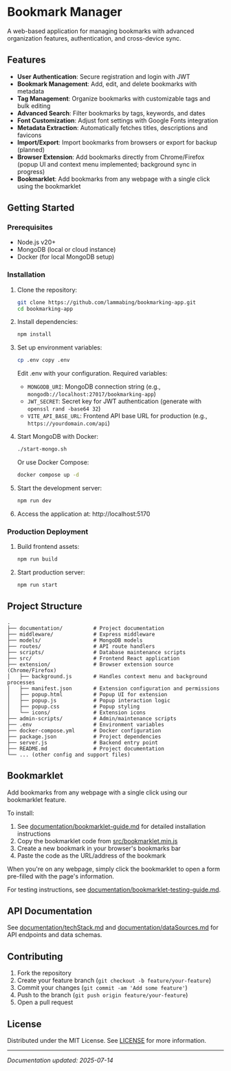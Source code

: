 # Bookmark Manager

A web-based application for managing bookmarks with advanced organization features, authentication, and cross-device sync.

## Features

- **User Authentication**: Secure registration and login with JWT
- **Bookmark Management**: Add, edit, and delete bookmarks with metadata
- **Tag Management**: Organize bookmarks with customizable tags and bulk editing
- **Advanced Search**: Filter bookmarks by tags, keywords, and dates
- **Font Customization**: Adjust font settings with Google Fonts integration
- **Metadata Extraction**: Automatically fetches titles, descriptions and favicons
- **Import/Export**: Import bookmarks from browsers or export for backup (planned)
- **Browser Extension**: Add bookmarks directly from Chrome/Firefox (popup UI and context menu implemented; background sync in progress)
- **Bookmarklet**: Add bookmarks from any webpage with a single click using the bookmarklet

## Getting Started

### Prerequisites
- Node.js v20+
- MongoDB (local or cloud instance)
- Docker (for local MongoDB setup)

### Installation
1. Clone the repository:
   ```bash
   git clone https://github.com/lammabing/bookmarking-app.git
   cd bookmarking-app
   ```

2. Install dependencies:
   ```bash
   npm install
   ```

3. Set up environment variables:
   ```bash
   cp .env copy .env
   ```
   Edit .env with your configuration. Required variables:
   - `MONGODB_URI`: MongoDB connection string (e.g., `mongodb://localhost:27017/bookmarking-app`)
   - `JWT_SECRET`: Secret key for JWT authentication (generate with `openssl rand -base64 32`)
   - `VITE_API_BASE_URL`: Frontend API base URL for production (e.g., `https://yourdomain.com/api`)

4. Start MongoDB with Docker:
   ```bash
   ./start-mongo.sh
   ```
   Or use Docker Compose:
   ```bash
   docker compose up -d
   ```

5. Start the development server:
   ```bash
   npm run dev
   ```

6. Access the application at: http://localhost:5170

### Production Deployment
1. Build frontend assets:
   ```bash
   npm run build
   ```

2. Start production server:
   ```bash
   npm run start
   ```

## Project Structure

```
.
├── documentation/          # Project documentation
├── middleware/             # Express middleware
├── models/                 # MongoDB models
├── routes/                 # API route handlers
├── scripts/                # Database maintenance scripts
├── src/                    # Frontend React application
├── extension/              # Browser extension source (Chrome/Firefox)
│   ├── background.js       # Handles context menu and background processes
│   ├── manifest.json       # Extension configuration and permissions
│   ├── popup.html          # Popup UI for extension
│   ├── popup.js            # Popup interaction logic
│   ├── popup.css           # Popup styling
│   └── icons/              # Extension icons
├── admin-scripts/          # Admin/maintenance scripts
├── .env                    # Environment variables
├── docker-compose.yml      # Docker configuration
├── package.json            # Project dependencies
├── server.js               # Backend entry point
├── README.md               # Project documentation
└── ... (other config and support files)
```

## Bookmarklet

Add bookmarks from any webpage with a single click using our bookmarklet feature.

To install:
1. See [documentation/bookmarklet-guide.md](documentation/bookmarklet-guide.md) for detailed installation instructions
2. Copy the bookmarklet code from [src/bookmarklet.min.js](src/bookmarklet.min.js)
3. Create a new bookmark in your browser's bookmarks bar
4. Paste the code as the URL/address of the bookmark

When you're on any webpage, simply click the bookmarklet to open a form pre-filled with the page's information.

For testing instructions, see [documentation/bookmarklet-testing-guide.md](documentation/bookmarklet-testing-guide.md).

## API Documentation
See [documentation/techStack.md](documentation/techStack.md) and [documentation/dataSources.md](documentation/dataSources.md) for API endpoints and data schemas.

## Contributing

1. Fork the repository
2. Create your feature branch (`git checkout -b feature/your-feature`)
3. Commit your changes (`git commit -am 'Add some feature'`)
4. Push to the branch (`git push origin feature/your-feature`)
5. Open a pull request

## License
Distributed under the MIT License. See [LICENSE](LICENSE) for more information.

---
*Documentation updated: 2025-07-14*
